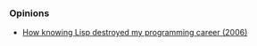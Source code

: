 ### Opinions

- [How knowing Lisp destroyed my programming career (2006)](https://news.ycombinator.com/item?id=16583572)